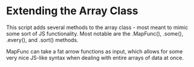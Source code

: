 # Extending the Array Class
This script adds several methods to the array class - most meant to mimic some sort of JS functionality.
Most notable are the .MapFunc(), .some(), .every(), and .sort() methods.

MapFunc can take a fat arrow functions as input, which allows for some very nice JS-like syntax when dealing with entire arrays of data at once.
